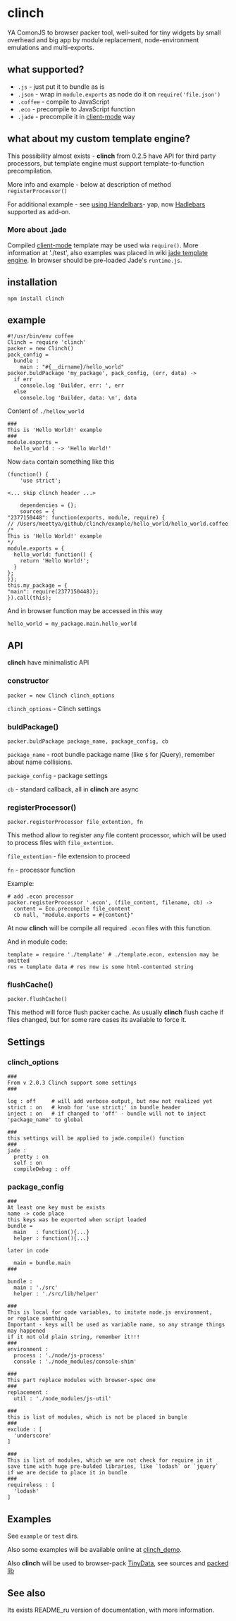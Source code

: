 
# clinch

YA ComonJS to browser packer tool, well-suited for tiny widgets by small overhead and big app by module replacement, node-environment emulations and multi-exports.

## what supported?

 - `.js`      - just put it to bundle as is
 - `.json`    - wrap in `module.exports` as node do it on `require('file.json')`
 - `.coffee`  - compile to JavaScript
 - `.eco`     - precompile to JavaScript function
 - `.jade`    - precompile it in [client-mode](https://github.com/visionmedia/jade#a4) way

## what about my custom template engine?

This possibility almost exists - **clinch** from 0.2.5 have API for third party processors, but template engine must support template-to-function precompilation.

More info and example - below at description of method `registerProcessor()`

For additional example - see [using Handelbars](https://github.com/Meettya/clinch/wiki/Handlebars-template-engine-support)- yap, now [Hadlebars](http://handlebarsjs.com/) supported as add-on.

### More about .jade

Compiled [client-mode](https://github.com/visionmedia/jade#a4) template may be used wia `require()`. More information at './test', also examples was placed in wiki [jade template engine](https://github.com/Meettya/clinch/wiki/Jade-template-engine-support). In browser should be pre-loaded Jade's `runtime.js`.

## installation

    npm install clinch

## example

    #!/usr/bin/env coffee
    Clinch = require 'clinch'
    packer = new Clinch()
    pack_config = 
      bundle : 
        main : "#{__dirname}/hello_world"
    packer.buldPackage 'my_package', pack_config, (err, data) ->
      if err
        console.log 'Builder, err: ', err
      else
        console.log 'Builder, data: \n', data

Content of `./hellow_world`

    ###
    This is 'Hello World!' example
    ###
    module.exports = 
      hello_world : -> 'Hello World!'

Now `data` contain something like this

    (function() {
        'use strict';
        
    <... skip clinch header ...>

        dependencies = {};
        sources = {
    "2377150448": function(exports, module, require) {
    // /Users/meettya/github/clinch/example/hello_world/hello_world.coffee 
    /*
    This is 'Hello World!' example
    */
    module.exports = {
      hello_world: function() {
        return 'Hello World!';
      }
    };
    }};
    this.my_package = {
    "main": require(2377150448)};
    }).call(this);

And in browser function may be accessed in this way

    hello_world = my_package.main.hello_world

## API

**clinch** have minimalistic API

### constructor

    packer = new Clinch clinch_options

`clinch_options` - Clinch settings


### buldPackage()

    packer.buldPackage package_name, package_config, cb

`package_name` - root bundle package name (like `$` for jQuery), remember about name collisions.

`package_config` - package settings

`cb` - standard callback, all in **clinch** are async

### registerProcessor()

    packer.registerProcessor file_extention, fn

This method allow to register any file content processor, which will be used to process files with `file_extention`.

`file_extention` - file extension to proceed

`fn` - processor function

Example:

    # add .econ processor
    packer.registerProcessor '.econ', (file_content, filename, cb) ->
      content = Eco.precompile file_content
      cb null, "module.exports = #{content}"

At now **clinch** will be compile all required `.econ` files with this function.

And in module code:

    template = require './template' # ./template.econ, extension may be omitted
    res = template data # res now is some html-contented string

### flushCache()

    packer.flushCache()

This method will force flush packer cache. As usually **clinch** flush cache if files changed, but for some rare cases its available to force it.

## Settings

### clinch_options

    ###
    From v 2.0.3 Clinch support some settings
    ###

    log : off     # will add verbose output, but now not realized yet
    strict : on   # knob for 'use strict;' in bundle header
    inject : on   # if changed to 'off' - bundle will not to inject 'package_name' to global

    ###
    this settings will be applied to jade.compile() function
    ###
    jade :
      pretty : on
      self : on
      compileDebug : off

### package_config

    ###
    At least one key must be exists
    name -> code place
    this keys was be exported when script loaded
    bundle = 
      main   : function(){...}
      helper : function(){...}

    later in code

      main = bundle.main
    ###

    bundle :
      main : './src'
      helper : './src/lib/helper'

    ###
    This is local for code variables, to imitate node.js environment,
    or replace somthing
    Important - keys will be used as variable name, so any strange things may happened
    if it not old plain string, remember it!!!
    ###
    environment :
      process : './node/js-process'
      console : './node_modules/console-shim'

    ###
    This part replace modules with browser-spec one
    ###
    replacement :
      util : './node_modules/js-util'

    ###
    this is list of modules, which is not be placed in bungle
    ###
    exclude : [
      'underscore'
    ]

    ###
    This is list of modules, which we are not check for require in it
    save time with huge pre-bulded libraries, like `lodash` or `jquery`
    if we are decide to place it in bundle
    ###
    requireless : [
      'lodash'
    ]

## Examples

See `example` or `test` dirs.

Also some examples will be available online at [clinch_demo](http://meettya.github.com/clinch_demo/index.html).

Also **clinch** will be used to browser-pack [TinyData](http://meettya.github.com/TinyData/demo.html), see sources and [packed lib](https://github.com/Meettya/TinyData/blob/master/lib_browser/tinydata.js)

## See also

Its exists README_ru version of documentation, with more information.
